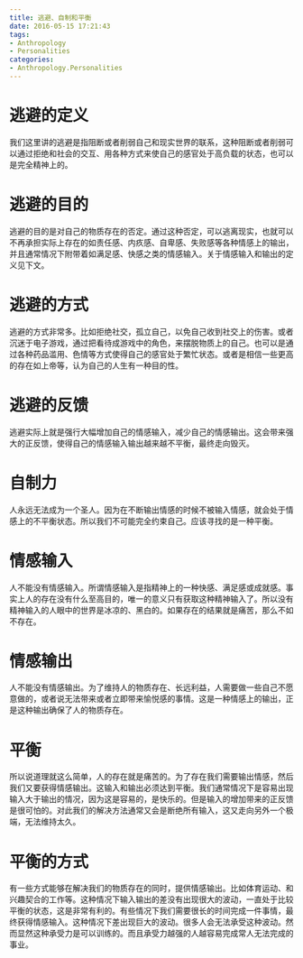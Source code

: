 ```yaml
---
title: 逃避、自制和平衡
date: 2016-05-15 17:21:43
tags:
- Anthropology
- Personalities
categories:
- Anthropology.Personalities
---
```


# 逃避的定义 #
我们这里讲的逃避是指阻断或者削弱自己和现实世界的联系，这种阻断或者削弱可以通过拒绝和社会的交互、用各种方式来使自己的感官处于高负载的状态，也可以是完全精神上的。
# 逃避的目的 #
逃避的目的是对自己的物质存在的否定。通过这种否定，可以逃离现实，也就可以不再承担实际上存在的如责任感、内疚感、自卑感、失败感等各种情感上的输出，并且通常情况下附带着如满足感、快感之类的情感输入。关于情感输入和输出的定义见下文。
# 逃避的方式 #
逃避的方式非常多。比如拒绝社交，孤立自己，以免自己收到社交上的伤害。或者沉迷于电子游戏，通过把看待成游戏中的角色，来摆脱物质上的自己。也可以是通过各种药品滥用、色情等方式使得自己的感官处于繁忙状态。或者是相信一些更高的存在如上帝等，认为自己的人生有一种目的性。
# 逃避的反馈 #
逃避实际上就是强行大幅增加自己的情感输入，减少自己的情感输出。这会带来强大的正反馈，使得自己的情感输入输出越来越不平衡，最终走向毁灭。
# 自制力 #
人永远无法成为一个圣人。因为在不断输出情感的时候不被输入情感，就会处于情感上的不平衡状态。所以我们不可能完全约束自己。应该寻找的是一种平衡。
# 情感输入 #
人不能没有情感输入。所谓情感输入是指精神上的一种快感、满足感或成就感。事实上人的存在没有什么至高目的，唯一的意义只有获取这种精神输入了。所以没有精神输入的人眼中的世界是冰凉的、黑白的。如果存在的结果就是痛苦，那么不如不存在。
# 情感输出 #
人不能没有情感输出。为了维持人的物质存在、长远利益，人需要做一些自己不愿意做的，或者说无法带来或者立即带来愉悦感的事情。这是一种情感上的输出，正是这种输出确保了人的物质存在。
# 平衡 #
所以说道理就这么简单，人的存在就是痛苦的。为了存在我们需要输出情感，然后我们又要获得情感输出。这输入和输出必须达到平衡。我们通常情况下是容易出现输入大于输出的情况，因为这是容易的，是快乐的。但是输入的增加带来的正反馈是很可怕的。对此我们的解决方法通常又会是断绝所有输入，这又走向另外一个极端，无法维持太久。
# 平衡的方式 #
有一些方式能够在解决我们的物质存在的同时，提供情感输出。比如体育运动、和兴趣契合的工作等。这种情况下输入输出的差没有出现很大的波动，一直处于比较平衡的状态，这是非常有利的。有些情况下我们需要很长的时间完成一件事情，最终获得情感输入。这种情况下差出现巨大的波动。很多人会无法承受这种波动。然而显然这种承受力是可以训练的。而且承受力越强的人越容易完成常人无法完成的事业。